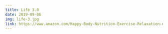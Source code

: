 ```yaml
---
title: Life 3.0
date: 2019-09-06
img: life-3.jpg
link: https://www.amazon.com/Happy-Body-Nutrition-Exercise-Relaxation-ebook/dp/B01N21PL3D
---
```

